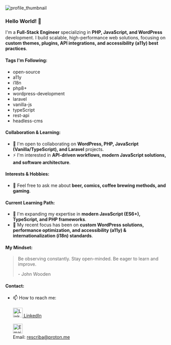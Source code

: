 ![profile_thumbnail](https://user-images.githubusercontent.com/3300399/88915331-158d4900-d232-11ea-8e5d-9b6646a57bc8.jpg)

### Hello World! 👋  

I'm a **Full-Stack Engineer** specializing in **PHP, JavaScript, and WordPress** development. I build scalable, high-performance web solutions, focusing on **custom themes, plugins, API integrations, and accessibility (a11y) best practices**.  

#### Tags I'm Following:  
- open-source  
- a11y  
- i18n  
- php8+  
- wordpress-development  
- laravel  
- vanilla-js  
- typeScript  
- rest-api  
- headless-cms  

#### Collaboration & Learning:  
- 👯 I'm open to collaborating on **WordPress, PHP, JavaScript (Vanilla/TypeScript), and Laravel** projects.  
- ⚡ I'm interested in **API-driven workflows, modern JavaScript solutions, and software architecture**.  

#### Interests & Hobbies:  
- 💬 Feel free to ask me about **beer, comics, coffee brewing methods, and gaming**.  

#### Current Learning Path:  
- 🌱 I'm expanding my expertise in **modern JavaScript (ES6+), TypeScript, and PHP frameworks**.  
- 🚀 My recent focus has been on **custom WordPress solutions, performance optimization, and accessibility (a11y) & internationalization (i18n) standards**.  

#### My Mindset:  
> Be observing constantly. Stay open-minded. Be eager to learn and improve.  
>  
> \- John Wooden  

#### Contact:  
- 📫 How to reach me:<br>  
  <a href="https://www.linkedin.com/in/rafaelescribano/">
    <img src="https://github.com/rescriba01/rescriba01/assets/3300399/0a9e658a-7a8a-46a7-94b8-110ca803add5" alt="LinkedIn Icon" width="30" height="30">
    [LinkedIn](https://www.linkedin.com/in/rafaelescribano/)
  </a><br>  
  <img src="https://github.com/rescriba01/rescriba01/assets/3300399/92f167b2-e686-4ccb-ab4b-c827ac6f2a62" alt="Email Icon" width="30" height="30">  
  Email: rescriba@proton.me  
